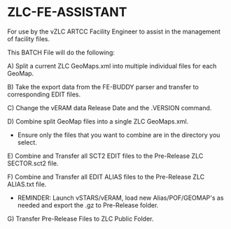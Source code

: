 # ZLC-FE-ASSISTANT
For use by the vZLC ARTCC Facility Engineer to assist in the management of facility files.

This BATCH File will do the following:

A)  Split a current ZLC GeoMaps.xml into multiple individual files for each GeoMap.

B)  Take the export data from the FE-BUDDY parser and transfer to corresponding EDIT files.

C)  Change the vERAM data Release Date and the .VERSION command.

D)  Combine split GeoMap files into a single ZLC GeoMaps.xml.
  - Ensure only the files that you want to combine are in the directory you select.

E)  Combine and Transfer all SCT2 EDIT files to the Pre-Release ZLC SECTOR.sct2 file.

F)  Combine and Transfer all EDIT ALIAS files to the Pre-Release ZLC ALIAS.txt file.
  - REMINDER: Launch vSTARS/vERAM, load new Alias/POF/GEOMAP's as needed and export the .gz to Pre-Release folder.

G) Transfer Pre-Release Files to ZLC Public Folder.

